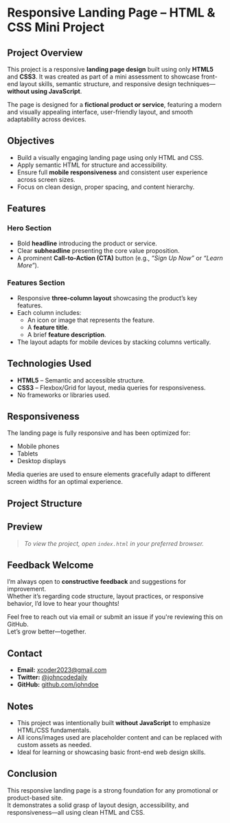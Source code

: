 #  Responsive Landing Page – HTML & CSS Mini Project

##  Project Overview

This project is a responsive **landing page design** built using only **HTML5** and **CSS3**. It was created as part of a mini assessment to showcase front-end layout skills, semantic structure, and responsive design techniques—**without using JavaScript**.

The page is designed for a **fictional product or service**, featuring a modern and visually appealing interface, user-friendly layout, and smooth adaptability across devices.


##  Objectives

- Build a visually engaging landing page using only HTML and CSS.
- Apply semantic HTML for structure and accessibility.
- Ensure full **mobile responsiveness** and consistent user experience across screen sizes.
- Focus on clean design, proper spacing, and content hierarchy.



## Features

###  Hero Section
- Bold **headline** introducing the product or service.
- Clear **subheadline** presenting the core value proposition.
- A prominent **Call-to-Action (CTA)** button (e.g., *“Sign Up Now”* or *“Learn More”*).

###  Features Section
- Responsive **three-column layout** showcasing the product’s key features.
- Each column includes:
  - An icon or image that represents the feature.
  - A **feature title**.
  - A brief **feature description**.
- The layout adapts for mobile devices by stacking columns vertically.


## Technologies Used

- **HTML5** – Semantic and accessible structure.
- **CSS3** – Flexbox/Grid for layout, media queries for responsiveness.
- No frameworks or libraries used.



##  Responsiveness

The landing page is fully responsive and has been optimized for:
-  Mobile phones
-  Tablets
-  Desktop displays

Media queries are used to ensure elements gracefully adapt to different screen widths for an optimal experience.

##  Project Structure




##  Preview

> *To view the project, open `index.html` in your preferred browser.*



##  Feedback Welcome

I’m always open to **constructive feedback** and suggestions for improvement.  
Whether it’s regarding code structure, layout practices, or responsive behavior, I’d love to hear your thoughts!

Feel free to reach out via email or submit an issue if you're reviewing this on GitHub.  
Let’s grow better—together. 


## Contact

- **Email:** xcoder2023@gmail.com  
- **Twitter:** [@johncodedaily](https://twitter.com/mathybaba)  
- **GitHub:** [github.com/johndoe](https://github.com/xcoder2023)


## Notes

- This project was intentionally built **without JavaScript** to emphasize HTML/CSS fundamentals.
- All icons/images used are placeholder content and can be replaced with custom assets as needed.
- Ideal for learning or showcasing basic front-end web design skills.

##  Conclusion

This responsive landing page is a strong foundation for any promotional or product-based site.  
It demonstrates a solid grasp of layout design, accessibility, and responsiveness—all using clean HTML and CSS.

